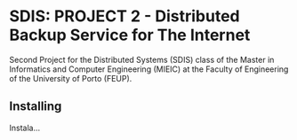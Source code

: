 # SDIS: PROJECT 2 - Distributed Backup Service for The Internet

Second Project for the Distributed Systems (SDIS) class of the Master in Informatics and Computer Engineering (MIEIC) at the Faculty of Engineering of the University of Porto (FEUP).

## Installing

Instala...